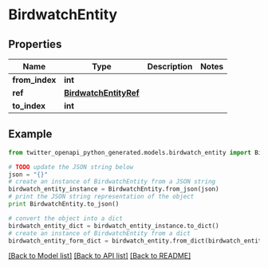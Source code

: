 # BirdwatchEntity


## Properties

Name | Type | Description | Notes
------------ | ------------- | ------------- | -------------
**from_index** | **int** |  | 
**ref** | [**BirdwatchEntityRef**](BirdwatchEntityRef.md) |  | 
**to_index** | **int** |  | 

## Example

```python
from twitter_openapi_python_generated.models.birdwatch_entity import BirdwatchEntity

# TODO update the JSON string below
json = "{}"
# create an instance of BirdwatchEntity from a JSON string
birdwatch_entity_instance = BirdwatchEntity.from_json(json)
# print the JSON string representation of the object
print BirdwatchEntity.to_json()

# convert the object into a dict
birdwatch_entity_dict = birdwatch_entity_instance.to_dict()
# create an instance of BirdwatchEntity from a dict
birdwatch_entity_form_dict = birdwatch_entity.from_dict(birdwatch_entity_dict)
```
[[Back to Model list]](../README.md#documentation-for-models) [[Back to API list]](../README.md#documentation-for-api-endpoints) [[Back to README]](../README.md)



